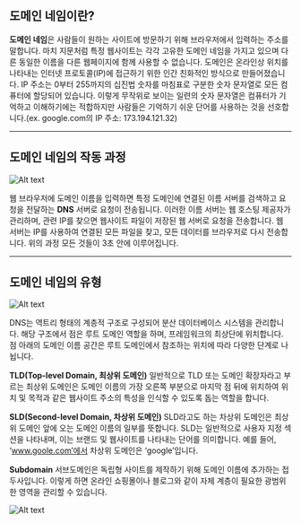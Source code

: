 도메인 네임이란?
----------------

**도메인 네임**은 사람들이 원하는 사이트에 방문하기 위해 브라우저에서 입력하는 주소를 말합니다.
마치 지문처럼 특정 웹사이트는 각각 고유한 도메인 네임을 가지고 있으며 다른 동일한 이름을 다른 웹페이지에 함께 사용할 수 없습니다.
도메인은 온라인상 위치를 나타내는 인터넷 프로토콜(IP)에 접근하기 위한 인간 친화적인 방식으로 만들어졌습니다. IP 주소는 0부터 255까지의 십진법 숫자를 마침표로 구분한 숫자 문자열로 모든 컴퓨터에 할당되어 있습니다. 이렇게 무작위로 보이는 일련의 숫자 문자열은 컴퓨터가 기억하고 이해하기에는 적합하지만 사람들은 기억하기 쉬운 단어를 사용하는 것을 선호합니다.(ex. google.com의 IP 주소: 173.194.121.32)

***

도메인 네임의 작동 과정
-----------------------

![Alt text](https://velog.velcdn.com/images/jisoolee11/post/386f9cf5-7a08-4c24-be0c-a758c202ca13/image.png)

웹 브라우저에 도메인 이름을 입력하면 특정 도메인에 연결된 이름 서버를 검색하고 요청을 전달하는 **DNS** 서버로 요청이 전송됩니다.
이러한 이름 서버는 웹 호스팅 제공자가 관리하며, 관련 IP를 찾으면 웹사이트 파일이 저장된 웹 서버로 요청을 전송합니다.
웹 서버는 IP를 사용하여 연결된 모든 파일을 찾고, 모든 데이터를 브라우저로 다시 전송합니다.
위의 과정 모든 것들이 3초 안에 이루어집니다.

***

도메인 네임의 유형
------------------

![Alt text](https://velog.velcdn.com/images/jisoolee11/post/30294d6a-dda3-4f49-80c8-ed6f0cbf2fb4/image.png)

DNS는 역트리 형태의 계층적 구조로 구성되어 분산 데이터베이스 시스템을 관리합니다. 해당 구조에서 점은 루트 도메인 역할을 하며, 프레임워크의 최상단에 위치합니다. 점 아래의 도메인 이름 공간은 루트 도메인에서 참조하는 위치에 따라 다양한 단계로 나뉩니다.

**TLD(Top-level Domain, 최상위 도메인)**
일반적으로 TLD 또는 도메인 확장자라고 부르는 최상위 도메인은 도메인 이름의 가장 오른쪽 부분으로 마지막 점 뒤에 위치하여 위치 및 목적과 같은 웹사이트 주소의 특성을 인식할 수 있도록 돕는 역할을 합니다.

**SLD(Second-level Domain, 차상위 도메인)**
SLD라고도 하는 차상위 도메인은 최상위 도메인 앞에 오는 도메인 이름의 일부를 뜻합니다. SLD는 일반적으로 사용자 지정 섹션을 나타내며, 이는 브랜드 및 웹사이트를 나타내는 단어를 의미합니다. 예를 들어, ‘www.goole.com’에서 차상위 도메인은 ‘google’입니다.

**Subdomain**
서브도메인은 독립형 사이트를 제작하기 위해 도메인 이름에 추가하는 접두사입니다. 이렇게 하면 온라인 쇼핑몰이나 블로그와 같이 자체 계층이 필요한 광범위한 영역을 관리할 수 있습니다.

![Alt text](https://velog.velcdn.com/images/jisoolee11/post/83cf6b29-6687-4b0d-b854-178f401c57a3/image.png)

